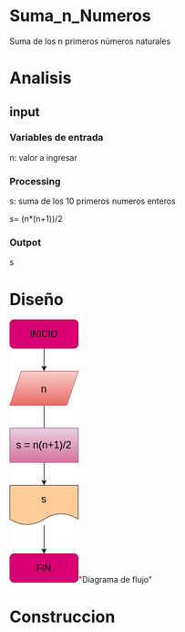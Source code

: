 # Suma_n_Numeros
Suma de los n primeros nùmeros naturales

 # Analisis

## input



### Variables de entrada
n: valor a ingresar 
### Processing 
s: suma de los 10 primeros numeros enteros

s= (n*(n+1))/2


### Outpot
s
# Diseño

![Diagrama de flujo](diagrama.png)"Diagrama de flujo"


# Construccion